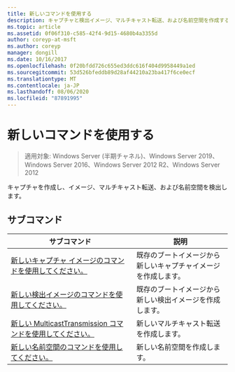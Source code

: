 ```yaml
---
title: 新しいコマンドを使用する
description: キャプチャと検出イメージ、マルチキャスト転送、および名前空間を作成する新しいのリファレンス記事です。
ms.topic: article
ms.assetid: 0f06f310-c585-42f4-9d15-4680b4a3355d
author: coreyp-at-msft
ms.author: coreyp
manager: dongill
ms.date: 10/16/2017
ms.openlocfilehash: 0f20bfdd726c655ed3ddc616f404d9958449a1ed
ms.sourcegitcommit: 53d526bfeddb89d28af44210a23ba417f6ce0ecf
ms.translationtype: MT
ms.contentlocale: ja-JP
ms.lasthandoff: 08/06/2020
ms.locfileid: "87891995"
---
```

# <a name="using-the-new-command"></a>新しいコマンドを使用する

> 適用対象: Windows Server (半期チャネル)、Windows Server 2019、Windows Server 2016、Windows Server 2012 R2、Windows Server 2012

キャプチャを作成し、イメージ、マルチキャスト転送、および名前空間を検出します。

## <a name="subcommands"></a>サブコマンド
|サブコマンド|説明|
|-------|--------|
|[新しいキャプチャ イメージのコマンドを使用してください。](using-the-new-captureimage-command.md)|既存のブートイメージから新しいキャプチャイメージを作成します。|
|[新しい検出イメージのコマンドを使用してください。](using-the-new-discoverimage-command.md)|既存のブートイメージから新しい検出イメージを作成します。|
|[新しい MulticastTransmission コマンドを使用してください。](using-the-new-multicasttransmission-command.md)|新しいマルチキャスト転送を作成します。|
|[新しい名前空間のコマンドを使用してください。](using-the-new-namespace-command.md)|新しい名前空間を作成します。|
